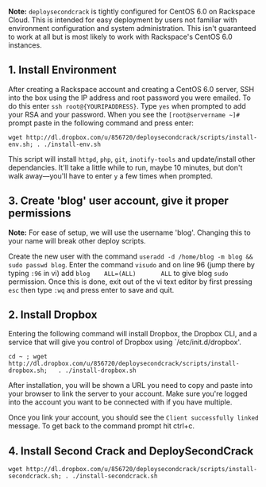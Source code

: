 **Note:** `deploysecondcrack` is tightly configured for CentOS 6.0 on Rackspace Cloud. This is intended for easy deployment by users not familiar with environment configuration and system administration. This isn't guaranteed to work at all but is most likely to work with Rackspace's CentOS 6.0 instances. 

## 1. Install Environment

After creating a Rackspace account and creating a CentOS 6.0 server, SSH into the box using the IP address and root password you were emailed. To do this enter `ssh root@{YOURIPADDRESS}`. Type `yes` when prompted to add your RSA and your password. When you see the `[root@servername ~]#` prompt paste in the following command and press enter:

    wget http://dl.dropbox.com/u/856720/deploysecondcrack/scripts/install-env.sh; . ./install-env.sh
    
This script will install `httpd`, `php`, `git`, `inotify-tools` and update/install other dependancies. It'll take a little while to run, maybe 10 minutes, but don't walk away—you'll have to enter `y` a few times when prompted.

## 3. Create 'blog' user account, give it proper permissions

**Note:** For ease of setup, we will use the username 'blog'. Changing this to your name will break other deploy scripts.

Create the new user with the command `useradd -d /home/blog -m blog && sudo passwd blog`. Enter the command `visudo` and on line 96 (jump there by typing `:96` in vi) add `blog    ALL=(ALL)       ALL` to give blog `sudo` permission. Once this is done, exit out of the vi text editor by first pressing `esc` then type `:wq` and press enter to save and quit.

## 2. Install Dropbox

Entering the following command will install Dropbox, the Dropbox CLI, and a service that will give you control of Dropbox using `/etc/init.d/dropbox'.

    cd ~ ; wget http://dl.dropbox.com/u/856720/deploysecondcrack/scripts/install-dropbox.sh;   . ./install-dropbox.sh
    
After installation, you will be shown a URL you need to copy and paste into your browser to link the server to your account. Make sure you're logged into the account you want to be connected with if you have multiple.

Once you link your account, you should see the `Client successfully linked` message. To get back to the command prompt hit ctrl+c.

## 4. Install Second Crack and DeploySecondCrack

    wget http://dl.dropbox.com/u/856720/deploysecondcrack/scripts/install-secondcrack.sh; . ./install-secondcrack.sh

